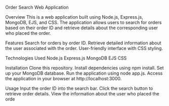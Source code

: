  Order Search Web Application

 Overview
This is a web application built using Node.js, Express.js, MongoDB, EJS, and CSS. The application allows users to search for orders based on their order ID and retrieve details about the corresponding user who placed the order.

Features
Search for orders by order ID.
Retrieve detailed information about the user associated with the order.
User-friendly interface with CSS styling.

Technologies Used
Node.js
Express.js
MongoDB
EJS
CSS

Installation
Clone this repository.
Install dependencies using npm install.
Set up your MongoDB database.
Run the application using node app.js.
Access the application in your browser at http://localhost:3000.

Usage
Input the order ID into the search bar.
Click the search button to retrieve order details.
View the information about the user who placed the orde
